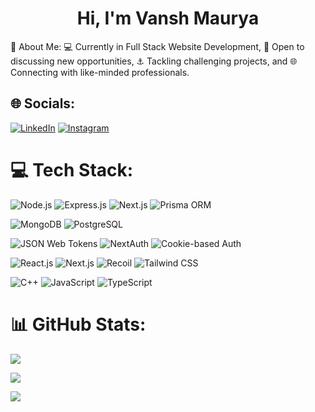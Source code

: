 <h1 align="center">Hi, I'm Vansh Maurya</h1>
💫 About Me:
💻 Currently in Full Stack Website Development,
🎢 Open to discussing new opportunities,
⚓ Tackling challenging projects, and
🌐 Connecting with like-minded professionals. 

## 🌐 Socials:
 [![LinkedIn](https://img.shields.io/badge/LinkedIn-%230077B5.svg?logo=linkedin&logoColor=white)](https://www.linkedin.com/in/vansh-maurya/) [![Instagram](https://img.shields.io/badge/Instagram-%23E4405F.svg?logo=Instagram&logoColor=white)](https://instagram.com/luc27av)

# 💻 Tech Stack:
![Node.js](https://img.shields.io/badge/Node.js-43853D?logo=node.js&logoColor=white)
![Express.js](https://img.shields.io/badge/Express.js-9C27B0?logo=express&logoColor=white)
![Next.js](https://img.shields.io/badge/Next.js-FF4081?logo=nextdotjs&logoColor=white)
![Prisma ORM](https://img.shields.io/badge/Prisma_ORM-5A4FCF?logo=prisma&logoColor=white)

![MongoDB](https://img.shields.io/badge/MongoDB-4DB33D?logo=mongodb&logoColor=white)
![PostgreSQL](https://img.shields.io/badge/PostgreSQL-336791?logo=postgresql&logoColor=white)

![JSON Web Tokens](https://img.shields.io/badge/JSON_Web_Tokens-EF6C00?logo=jsonwebtokens&logoColor=white)
![NextAuth](https://img.shields.io/badge/NextAuth.js-8A2BE2?logo=nextauth&logoColor=white)
![Cookie-based Auth](https://img.shields.io/badge/Cookie--based-F57F17?logo=cookiecutter&logoColor=white)

![React.js](https://img.shields.io/badge/React.js-61DBFB?logo=react&logoColor=black)
![Next.js](https://img.shields.io/badge/Next.js-FF6F00?logo=nextdotjs&logoColor=white)
![Recoil](https://img.shields.io/badge/Recoil-1F9AEC?logo=recoil&logoColor=white)
![Tailwind CSS](https://img.shields.io/badge/Tailwind_CSS-38BDF8?logo=tailwindcss&logoColor=white)

![C++](https://img.shields.io/badge/C++-00599C?logo=c%2B%2B&logoColor=white)
![JavaScript](https://img.shields.io/badge/JavaScript-F0DB4F?logo=javascript&logoColor=black)
![TypeScript](https://img.shields.io/badge/TypeScript-3178C6?logo=typescript&logoColor=white)

# 📊 GitHub Stats:
![](https://github-readme-stats.vercel.app/api?username=va24nsh&theme=radical&hide_border=false&include_all_commits=true&count_private=true)

![](https://github-readme-streak-stats.herokuapp.com/?user=va24nsh&theme=radical&hide_border=false)

![](https://github-readme-stats.vercel.app/api/top-langs/?username=va24nsh&theme=radical&hide_border=false&include_all_commits=true&count_private=true&layout=compact)

<!--
**va24nsh/va24nsh** is a ✨ _special_ ✨ repository because its `README.md` (this file) appears on your GitHub profile.

Here are some ideas to get you started:

- 🔭 I’m currently working on ...
- 🌱 I’m currently learning ...
- 👯 I’m looking to collaborate on ...
- 🤔 I’m looking for help with ...
- 💬 Ask me about ...
- 📫 How to reach me: ...
- 😄 Pronouns: ...
- ⚡ Fun fact: ...
-->

